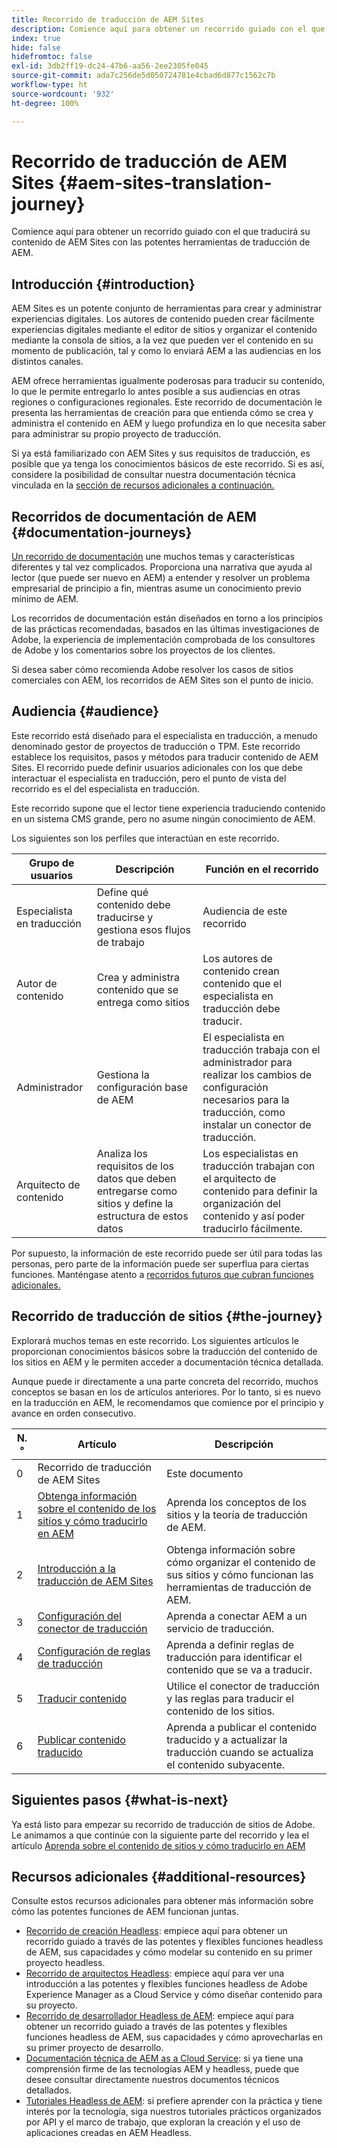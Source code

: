 ```yaml
---
title: Recorrido de traducción de AEM Sites
description: Comience aquí para obtener un recorrido guiado con el que traducirá su contenido de AEM Sites con las potentes herramientas de traducción de AEM.
index: true
hide: false
hidefromtoc: false
exl-id: 3db2ff19-dc24-47b6-aa56-2ee2305fe045
source-git-commit: ada7c256de5d050724781e4cbad6d877c1562c7b
workflow-type: ht
source-wordcount: '932'
ht-degree: 100%

---
```


# Recorrido de traducción de AEM Sites {#aem-sites-translation-journey}

Comience aquí para obtener un recorrido guiado con el que traducirá su contenido de AEM Sites con las potentes herramientas de traducción de AEM.

## Introducción {#introduction}

AEM Sites es un potente conjunto de herramientas para crear y administrar experiencias digitales. Los autores de contenido pueden crear fácilmente experiencias digitales mediante el editor de sitios y organizar el contenido mediante la consola de sitios, a la vez que pueden ver el contenido en su momento de publicación, tal y como lo enviará AEM a las audiencias en los distintos canales.

AEM ofrece herramientas igualmente poderosas para traducir su contenido, lo que le permite entregarlo lo antes posible a sus audiencias en otras regiones o configuraciones regionales. Este recorrido de documentación le presenta las herramientas de creación para que entienda cómo se crea y administra el contenido en AEM y luego profundiza en lo que necesita saber para administrar su propio proyecto de traducción.

Si ya está familiarizado con AEM Sites y sus requisitos de traducción, es posible que ya tenga los conocimientos básicos de este recorrido. Si es así, considere la posibilidad de consultar nuestra documentación técnica vinculada en la [sección de recursos adicionales a continuación.](#additional-resources)

## Recorridos de documentación de AEM {#documentation-journeys}

[Un recorrido de documentación](/help/journey-documentation/documentation-journeys.md) une muchos temas y características diferentes y tal vez complicados. Proporciona una narrativa que ayuda al lector (que puede ser nuevo en AEM) a entender y resolver un problema empresarial de principio a fin, mientras asume un conocimiento previo mínimo de AEM.

Los recorridos de documentación están diseñados en torno a los principios de las prácticas recomendadas, basados en las últimas investigaciones de Adobe, la experiencia de implementación comprobada de los consultores de Adobe y los comentarios sobre los proyectos de los clientes.

Si desea saber cómo recomienda Adobe resolver los casos de sitios comerciales con AEM, los recorridos de AEM Sites son el punto de inicio.

## Audiencia {#audience}

Este recorrido está diseñado para el especialista en traducción, a menudo denominado gestor de proyectos de traducción o TPM. Este recorrido establece los requisitos, pasos y métodos para traducir contenido de AEM Sites. El recorrido puede definir usuarios adicionales con los que debe interactuar el especialista en traducción, pero el punto de vista del recorrido es el del especialista en traducción.

Este recorrido supone que el lector tiene experiencia traduciendo contenido en un sistema CMS grande, pero no asume ningún conocimiento de AEM.

Los siguientes son los perfiles que interactúan en este recorrido.

| Grupo de usuarios | Descripción | Función en el recorrido |
|---|---|---|
| Especialista en traducción | Define qué contenido debe traducirse y gestiona esos flujos de trabajo | Audiencia de este recorrido |
| Autor de contenido | Crea y administra contenido que se entrega como sitios | Los autores de contenido crean contenido que el especialista en traducción debe traducir. |
| Administrador | Gestiona la configuración base de AEM | El especialista en traducción trabaja con el administrador para realizar los cambios de configuración necesarios para la traducción, como instalar un conector de traducción. |
| Arquitecto de contenido | Analiza los requisitos de los datos que deben entregarse como sitios y define la estructura de estos datos | Los especialistas en traducción trabajan con el arquitecto de contenido para definir la organización del contenido y así poder traducirlo fácilmente. |

Por supuesto, la información de este recorrido puede ser útil para todas las personas, pero parte de la información puede ser superflua para ciertas funciones. Manténgase atento a [recorridos futuros que cubran funciones adicionales.](/help/journey-documentation/documentation-journeys.md#journeys)

## Recorrido de traducción de sitios {#the-journey}

Explorará muchos temas en este recorrido. Los siguientes artículos le proporcionan conocimientos básicos sobre la traducción del contenido de los sitios en AEM y le permiten acceder a documentación técnica detallada.

Aunque puede ir directamente a una parte concreta del recorrido, muchos conceptos se basan en los de artículos anteriores. Por lo tanto, si es nuevo en la traducción en AEM, le recomendamos que comience por el principio y avance en orden consecutivo.

| N.° | Artículo | Descripción |
|---|---|---|
| 0 | Recorrido de traducción de AEM Sites | Este documento |
| 1 | [Obtenga información sobre el contenido de los sitios y cómo traducirlo en AEM](learn-about.md) | Aprenda los conceptos de los sitios y la teoría de traducción de AEM. |
| 2 | [Introducción a la traducción de AEM Sites](getting-started.md) | Obtenga información sobre cómo organizar el contenido de sus sitios y cómo funcionan las herramientas de traducción de AEM. |
| 3 | [Configuración del conector de traducción](configure-connector.md) | Aprenda a conectar AEM a un servicio de traducción. |
| 4 | [Configuración de reglas de traducción](translation-rules.md) | Aprenda a definir reglas de traducción para identificar el contenido que se va a traducir. |
| 5 | [Traducir contenido](translate-content.md) | Utilice el conector de traducción y las reglas para traducir el contenido de los sitios. |
| 6 | [Publicar contenido traducido](publish-content.md) | Aprenda a publicar el contenido traducido y a actualizar la traducción cuando se actualiza el contenido subyacente. |

## Siguientes pasos {#what-is-next}

Ya está listo para empezar su recorrido de traducción de sitios de Adobe. Le animamos a que continúe con la siguiente parte del recorrido y lea el artículo [Aprenda sobre el contenido de sitios y cómo traducirlo en AEM](learn-about.md)

## Recursos adicionales {#additional-resources}

Consulte estos recursos adicionales para obtener más información sobre cómo las potentes funciones de AEM funcionan juntas.

* [Recorrido de creación Headless](/help/journey-headless/author/overview.md): empiece aquí para obtener un recorrido guiado a través de las potentes y flexibles funciones headless de AEM, sus capacidades y cómo modelar su contenido en su primer proyecto headless.
* [Recorrido de arquitectos Headless](/help/journey-headless/architect/overview.md): empiece aquí para ver una introducción a las potentes y flexibles funciones headless de Adobe Experience Manager as a Cloud Service y cómo diseñar contenido para su proyecto.
* [Recorrido de desarrollador Headless de AEM](/help/journey-headless/developer/overview.md): empiece aquí para obtener un recorrido guiado a través de las potentes y flexibles funciones headless de AEM, sus capacidades y cómo aprovecharlas en su primer proyecto de desarrollo.
* [Documentación técnica de AEM as a Cloud Service](https://experienceleague.adobe.com/docs/experience-manager-cloud-service.html?lang=es): si ya tiene una comprensión firme de las tecnologías AEM y headless, puede que desee consultar directamente nuestros documentos técnicos detallados.
* [Tutoriales Headless de AEM](https://experienceleague.adobe.com/docs/experience-manager-learn/getting-started-with-aem-headless/overview.html?lang=es): si prefiere aprender con la práctica y tiene interés por la tecnología, siga nuestros tutoriales prácticos organizados por API y el marco de trabajo, que exploran la creación y el uso de aplicaciones creadas en AEM Headless.
